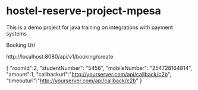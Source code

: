 # hostel-reserve-project-mpesa
This is a demo project for java training on integrations with payment systems

Booking Url

http://localhost:8080/api/v1/booking/create


{
   "roomId":2,
  "studentNumber": "5456",
  "mobileNumber": "254728164814",
	"amount":1,
	"callbackurl":"http://yourserver.com/api/callback/c2b",
	"timeouturl":"http://yourserver.com/api/callback/c2b"
  }
